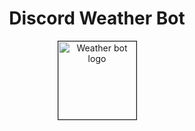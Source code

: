 <div align="center">
<h1>Discord Weather Bot</h1>
<img border="1px" width="125" src="[https://cdn-icons-png.flaticon.com/512/882/882892.png](https://cdn.discordapp.com/attachments/750779310721335410/1241203890653892818/WeatherBotLogo.jpeg?ex=664958b3&is=66480733&hm=86984c3e6d32825c9f510a3e59795be801e6fb6774a5219d364afec58837c9ea&)" alt="Weather bot logo"/>
</div>
